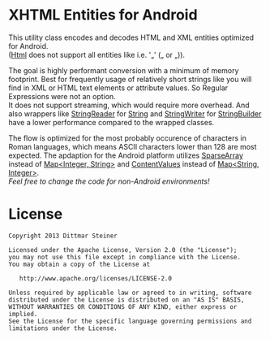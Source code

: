 XHTML Entities for Android
==========================

This utility class encodes and decodes HTML and XML entities optimized for Android.  
([Html](https://developer.android.com/reference/android/text/Html.html) does not support all entities like i.e. '„' (&bdquo; or &#8222;)).

The goal is highly performant conversion with a minimum of memory footprint. Best for frequently usage of relatively short strings like you will find in XML or HTML text elements or attribute values. So Regular Expressions were not an option.  
It does not support streaming, which would require more overhead. And also wrappers like [StringReader](http://docs.oracle.com/javase/6/docs/api/java/io/StringReader.html) for [String](http://docs.oracle.com/javase/6/docs/api/java/lang/String.html) and [StringWriter](http://docs.oracle.com/javase/6/docs/api/java/io/StringWriter.html) for [StringBuilder](http://docs.oracle.com/javase/6/docs/api/java/lang/StringBuilder.html) have a lower performance compared to the wrapped classes.

The flow is optimized for the most probably occurence of characters in Roman languages, which means ASCII characters lower than 128 are most expected. 
The apdaption for the Android platform utilizes [SparseArray](http://developer.android.com/reference/android/util/SparseArray.html) instead of [Map<Integer, String>](http://docs.oracle.com/javase/6/docs/api/java/util/Map.html) and [ContentValues](http://developer.android.com/reference/android/content/ContentValues.html) instead of [Map<String, Integer>](http://docs.oracle.com/javase/6/docs/api/java/util/Map.html).  
_Feel free to change the code for non-Android environments!_


License
=======

    Copyright 2013 Dittmar Steiner

    Licensed under the Apache License, Version 2.0 (the "License");
    you may not use this file except in compliance with the License.
    You may obtain a copy of the License at

       http://www.apache.org/licenses/LICENSE-2.0

    Unless required by applicable law or agreed to in writing, software
    distributed under the License is distributed on an "AS IS" BASIS,
    WITHOUT WARRANTIES OR CONDITIONS OF ANY KIND, either express or implied.
    See the License for the specific language governing permissions and
    limitations under the License.

